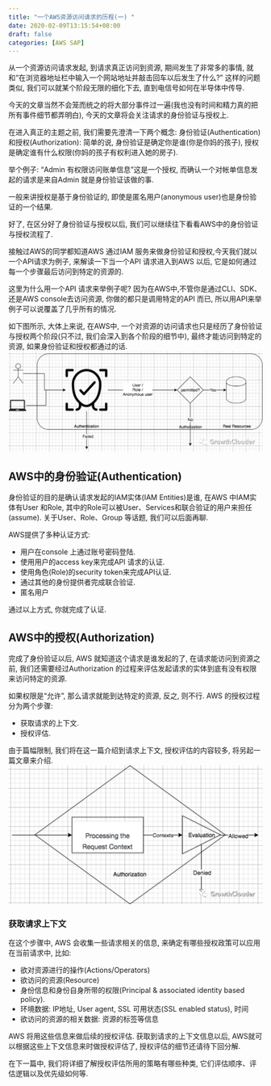 ```yaml
---
title: "一个AWS资源访问请求的历程(一) "
date: 2020-02-09T13:15:54+08:00
draft: false
categories: [AWS SAP]
---
```


从一个资源访问请求发起, 到请求真正访问到资源, 期间发生了非常多的事情, 就和“在浏览器地址栏中输入一个网站地址并敲击回车以后发生了什么?” 这样的问题类似, 我们可以就某个阶段无限的细化下去, 直到电信号如何在半导体中传导. 
<!--more-->
今天的文章当然不会笼而统之的将大部分事件过一遍(我也没有时间和精力真的把所有事件细节都弄明白), 今天的文章将会关注请求的身份验证与授权上.

在进入真正的主题之前, 我们需要先澄清一下两个概念: 身份验证(Authentication)和授权(Authorization):
简单的说, 身份验证是确定你是谁(你是你妈的孩子), 授权是确定谁有什么权限(你妈的孩子有权利进入她的房子). 

举个例子: “Admin 有权限访问账单信息”这是一个授权, 而确认一个对帐单信息发起的请求是来自Admin 就是身份验证该做的事.

一般来讲授权是基于身份验证的, 即使是匿名用户(anonymous user)也是身份验证的一个结果.

好了, 在区分好了身份验证与授权以后, 我们可以继续往下看看AWS中的身份验证与授权流程了.

接触过AWS的同学都知道AWS 通过IAM 服务来做身份验证和授权,今天我们就以一个API请求为例子, 来解读一下当一个API 请求进入到AWS 以后, 它是如何通过每一个步骤最后访问到特定的资源的. 

这里为什么用一个API 请求来举例子呢? 因为在AWS中,不管你是通过CLI、SDK、还是AWS console去访问资源, 你做的都只是调用特定的API 而已, 所以用API来举例子可以说覆盖了几乎所有的情况.

如下图所示, 大体上来说, 在AWS中, 一个对资源的访问请求也只是经历了身份验证与授权两个阶段(只不过, 我们会深入到各个阶段的细节中), 最终才能访问到特定的资源, 如果身份验证和授权都通过的话.
![](/images/AWS-authentication-and-authorization-overview/1.png)

## AWS中的身份验证(Authentication)
身份验证的目的是确认请求发起的IAM实体(IAM Entities)是谁, 在AWS 中IAM实体有User 和Role, 其中的Role可以被User、Services和联合验证的用户来担任(assume). 关于User、Role、Group 等话题, 我们可以后面再聊.

AWS提供了多种认证方式:
  * 用户在console 上通过账号密码登陆.
  * 使用用户的access key来完成API 请求的认证.
  * 使用角色(Role)的security token来完成API认证.
  * 通过其他的身份提供者完成联合验证.
  * 匿名用户

通过以上方式, 你就完成了认证.

## AWS中的授权(Authorization)
完成了身份验证以后, AWS 就知道这个请求是谁发起的了, 在请求能访问到资源之前, 我们还需要经过Authorization 的过程来评估发起请求的实体到底有没有权限来访问特定的资源.

如果权限是“允许”, 那么请求就能到达特定的资源, 反之, 则不行.
AWS 的授权过程分为两个步骤: 
  * 获取请求的上下文.
  * 授权评估.

由于篇幅限制, 我们将在这一篇介绍到请求上下文, 授权评估的内容较多, 将另起一篇文章来介绍.
![](/images/AWS-authentication-and-authorization-overview/2.png)

### 获取请求上下文
在这个步骤中, AWS 会收集一些请求相关的信息, 来确定有哪些授权政策可以应用在当前请求中, 比如:
  * 欲对资源进行的操作(Actions/Operators)
  * 欲访问的资源(Resource)
  * 身份信息和身份自身所带的权限(Principal & associated identity based policy).
  * 环境数据: IP地址, User agent, SSL 可用状态(SSL enabled status), 时间
  * 欲访问的资源的相关数据: 资源的标签等信息

AWS 将用这些信息来做后续的授权评估.
获取到请求的上下文信息以后, AWS就可以根据这些上下文信息来时做授权评估了, 授权评估的细节还请待下回分解.

在下一篇中, 我们将详细了解授权评估所用的策略有哪些种类, 它们评估顺序、评估逻辑以及优先级如何等.
